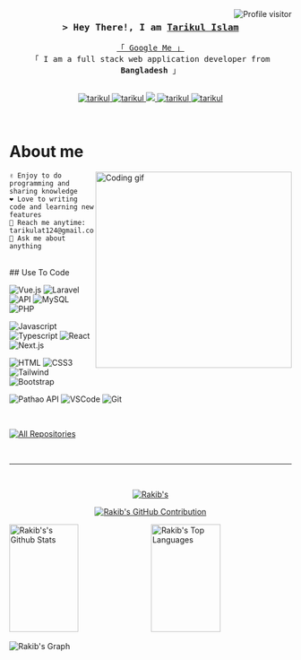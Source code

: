 

<a href="https://komarev.com/ghpvc/?username=tarikulat">
    <img align="right" src="https://komarev.com/ghpvc/?username=tarikulat&label=Visitors&color=0e75b6&style=flat"
        alt="Profile visitor" />
</a>



<!-- Intro dropction -->
<h3 align="center">
    <samp>&gt; Hey There!, I am
        <b><a target="_blank" href="https://tarikul.info/">Tarikul Islam</a></b>
    </samp>
</h3>


<p align="center">
    <samp>
        <a href="https://tarikul.info/">「 Google Me 」</a>
        <br>
        「 I am a full stack web application developer from <b>Bangladesh</b> 」
        <br>
        <br>
    </samp>
</p>

<p align="center">
    <a href="https://tarikul.info/" target="blank">
        <img src="https://img.shields.io/badge/Website-DC143C?style=for-the-badge&logo=medium&logoColor=white"
            alt="tarikul" />
    </a>
    <a href="https://www.linkedin.com/in/md-tarikul-islam-973a21263/" target="_blank">
        <img src="https://img.shields.io/badge/LinkedIn-0077B5?style=for-the-badge&logo=linkedin&logoColor=white"
            alt="tarikul" />
    </a>
    <!-- <a href="https://dev.to/alsiam" target="_blank">
    <img src="https://img.shields.io/badge/dev.to-0A0A0A?style=for-the-badge&logo=dev.to&logoColor=white" alt="alsiam" />
   </a> -->
    <a href="https://twitter.com/tarikulahsan1212" target="_blank">
        <img src="https://img.shields.io/badge/Twitter-1DA1F2?style=for-the-badge&logo=twitter&logoColor=white" />
    </a>
    <a href="https://instagram.com/tarikulweb/" target="_blank">
        <img src="https://img.shields.io/badge/Instagram-fe4164?style=for-the-badge&logo=instagram&logoColor=white"
            alt="tarikul" />
    </a>
    <a href="https://www.facebook.com/people/Md-Tarikul-Islam/pfbid0ouQoJmi1EcxBFwr3qmEBQtMLP61VD4g38natELoogjwm6vZz7aekHfbZH49uEXGWl/" target="_blank">
        <img src="https://img.shields.io/badge/Facebook-20BEFF?&style=for-the-badge&logo=facebook&logoColor=white"
            alt="tarikul" />
    </a>
</p>
<br />

<!-- About Section -->
# About me

<p>
    <img align="right" width="350" src="/assets/programmer.gif" alt="Coding gif" />

    ✌️ Enjoy to do programming and sharing knowledge 
    ❤️ Love to writing code and learning new features
    📧 Reach me anytime: tarikulat124@gmail.com
    💬 Ask me about anything

</p>

<br />
## Use To Code

![Vue.js](https://img.shields.io/badge/-Vue.js-4FC08D?style=for-the-badge&labelColor=black&logo=vue.js&logoColor=4FC08D)
![Laravel](https://img.shields.io/badge/-Laravel-FF2D20?style=for-the-badge&labelColor=black&logo=laravel&logoColor=FF2D20)
![API](https://img.shields.io/badge/-API-5E5E5E?style=for-the-badge&labelColor=black&logo=api)
![MySQL](https://img.shields.io/badge/MySQL-4479A1?style=for-the-badge&logo=mysql&logoColor=white)
![PHP](https://img.shields.io/badge/PHP-777BB4?style=for-the-badge&logo=php&logoColor=white)


![Javascript](https://img.shields.io/badge/Javascript-F0DB4F?style=for-the-badge&labelColor=black&logo=javascript&logoColor=F0DB4F)
![Typescript](https://img.shields.io/badge/Typescript-007acc?style=for-the-badge&labelColor=black&logo=typescript&logoColor=007acc)
![React](https://img.shields.io/badge/-React-61DBFB?style=for-the-badge&labelColor=black&logo=react&logoColor=61DBFB)
![Next.js](https://img.shields.io/badge/next.js-000000?style=for-the-badge&logo=nextdotjs&logoColor=white)

![HTML](https://img.shields.io/badge/HTML5-E34F26?style=for-the-badge&logo=html5&logoColor=white)
![CSS3](https://img.shields.io/badge/CSS3-1572B6?style=for-the-badge&logo=css3&logoColor=white)
![Tailwind](https://img.shields.io/badge/Tailwind_CSS-092749?style=for-the-badge&logo=tailwindcss&logoColor=06B6D4&labelColor=000000)
![Bootstrap](https://img.shields.io/badge/Bootstrap-563D7C?style=for-the-badge&logo=bootstrap&logoColor=white)

![Pathao API](https://img.shields.io/badge/Pathao_API-FF4500?style=for-the-badge&logo=api&logoColor=white)
![VSCode](https://img.shields.io/badge/Visual_Studio-0078d7?style=for-the-badge&logo=visual%20studio&logoColor=white)
![Git](https://img.shields.io/badge/Git-F05032?style=for-the-badge&logo=git&logoColor=white)

<br />
<!-- About Section 
## Top Open Source -
[![iTasks](https://github-readme-stats.vercel.app/api/pin/?username=alsiam&repo=itasks&border_color=7F3FBF&bg_color=0D1117&title_color=C9D1D9&text_color=8B949E&icon_color=7F3FBF)](https://github.com/alsiam/itasks)
[![urFolio](https://github-readme-stats.vercel.app/api/pin/?username=alsiam&repo=urfolio&border_color=7F3FBF&bg_color=0D1117&title_color=C9D1D9&text_color=8B949E&icon_color=7F3FBF)](https://github.com/alsiam/urfolio)
[![Web
Projects](https://github-readme-stats.vercel.app/api/pin/?username=alsiam&repo=web-projects&border_color=7F3FBF&bg_color=0D1117&title_color=C9D1D9&text_color=8B949E&icon_color=7F3FBF)](https://github.com/alsiam/web-projects)
[![Al Siam
Readme](https://github-readme-stats.vercel.app/api/pin/?username=alsiam&repo=alsiam&border_color=7F3FBF&bg_color=0D1117&title_color=C9D1D9&text_color=8B949E&icon_color=7F3FBF)](https://github.com/alsiam/alsiam)
-->
<p align="left">
    <a href="https://github.com/Tarikulat" target="_blank"><img alt="All Repositories"
            title="All Repositories"
            src="https://img.shields.io/badge/-All%20Repos-2962FF?style=for-the-badge&logo=koding&logoColor=white" /></a>
</p>


<br />
<hr />
<br />

<p align="center">
    <a href="https://github.com/Tarikulat">
        <img src="https://github-readme-streak-stats.herokuapp.com/?user=tarikulat&theme=radical&border=7F3FBF&background=0D1117"
            alt=Rakib's GitHub streak" />
    </a>
</p>

<p align="center">
    <a href="https://github.com/Tarikulat">
        <img src="https://github-profile-summary-cards.vercel.app/api/cards/profile-details?username=tarikulat&theme=radical"
            alt="Rakib's GitHub Contribution" />
    </a>
</p>

<a>
    <a href="https://github.com/Tarikulat"><img alt="Rakib's's Github Stats"
            src="https://denvercoder1-github-readme-stats.vercel.app/api?username=tarikulat&show_icons=true&count_private=true&theme=react&border_color=7F3FBF&bg_color=0D1117&title_color=F85D7F&icon_color=F8D866"
            height="192px" width="49.5%" /></a>
    <a href="https://github.com/Tarikulat"><img alt="Rakib's Top Languages"
            src="https://denvercoder1-github-readme-stats.vercel.app/api/top-langs/?username=tarikulat&langs_count=8&layout=compact&theme=react&border_color=7F3FBF&bg_color=0D1117&title_color=F85D7F&icon_color=F8D866"
            height="192px" width="49.5%" /></a>
    <br />
</a>


![Rakib's
Graph](https://github-readme-activity-graph.vercel.app/graph?username=tarikulat&custom_title=Tarikul's%20GitHub%20Activity%20Graph&bg_color=0D1117&color=7F3FBF&line=7F3FBF&point=7F3FBF&area_color=FFFFFF&title_color=FFFFFF&area=true)
